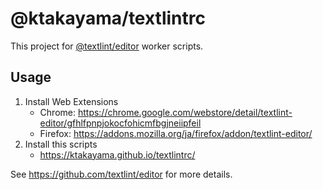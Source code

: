 # @ktakayama/textlintrc

This project for [@textlint/editor](https://github.com/textlint/editor) worker scripts.

## Usage

1. Install Web Extensions
    - Chrome: <https://chrome.google.com/webstore/detail/textlint-editor/gfhlfpnpjokocfohicmfbgjneiipfeil>
    - Firefox: <https://addons.mozilla.org/ja/firefox/addon/textlint-editor/>
2. Install this scripts
    - <https://ktakayama.github.io/textlintrc/>

See <https://github.com/textlint/editor> for more details.

